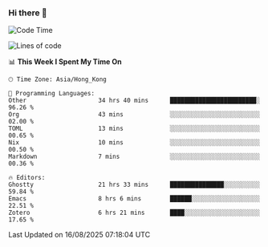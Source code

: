 ### Hi there 👋

<!--
**nicehiro/nicehiro** is a ✨ _special_ ✨ repository because its `README.md` (this file) appears on your GitHub profile.

Here are some ideas to get you started:

- 🔭 I’m currently working on ...
- 🌱 I’m currently learning ...
- 👯 I’m looking to collaborate on ...
- 🤔 I’m looking for help with ...
- 💬 Ask me about ...
- 📫 How to reach me: ...
- 😄 Pronouns: ...
- ⚡ Fun fact: ...
-->

<!--START_SECTION:waka-->
![Code Time](http://img.shields.io/badge/Code%20Time-907%20hrs%2031%20mins-blue)

![Lines of code](https://img.shields.io/badge/From%20Hello%20World%20I%27ve%20Written-1.7%20million%20lines%20of%20code-blue)

📊 **This Week I Spent My Time On** 

```text
🕑︎ Time Zone: Asia/Hong_Kong

💬 Programming Languages: 
Other                    34 hrs 40 mins      ████████████████████████░   96.26 % 
Org                      43 mins             ░░░░░░░░░░░░░░░░░░░░░░░░░   02.00 % 
TOML                     13 mins             ░░░░░░░░░░░░░░░░░░░░░░░░░   00.65 % 
Nix                      10 mins             ░░░░░░░░░░░░░░░░░░░░░░░░░   00.50 % 
Markdown                 7 mins              ░░░░░░░░░░░░░░░░░░░░░░░░░   00.36 % 

🔥 Editors: 
Ghostty                  21 hrs 33 mins      ███████████████░░░░░░░░░░   59.84 % 
Emacs                    8 hrs 6 mins        ██████░░░░░░░░░░░░░░░░░░░   22.51 % 
Zotero                   6 hrs 21 mins       ████░░░░░░░░░░░░░░░░░░░░░   17.65 % 
```


 Last Updated on 16/08/2025 07:18:04 UTC
<!--END_SECTION:waka-->
